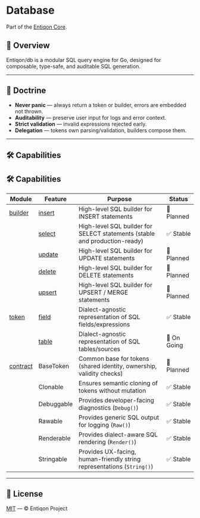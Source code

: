 # Database
Part of the [Entiqon Core](https://github.com/entiqon/entiqon).

## 🌱 Overview
Entiqon/db is a modular SQL query engine for Go, designed for composable, type-safe, and auditable SQL generation.

---

## 🧭 Doctrine
- **Never panic** — always return a token or builder, errors are embedded not thrown.
- **Auditability** — preserve user input for logs and error context.
- **Strict validation** — invalid expressions rejected early.
- **Delegation** — tokens own parsing/validation, builders compose them.

---

## 🛠 Capabilities
## 🛠 Capabilities

| Module                 | Feature                | Purpose                                                                    | Status      |
|------------------------|------------------------|----------------------------------------------------------------------------|-------------|
| [builder](./builder)   | [insert](./builder)    | High-level SQL builder for INSERT statements                               | 📝 Planned  |
|                        | [select](./builder)    | High-level SQL builder for SELECT statements (stable and production-ready) | ✅ Stable    |
|                        | [update](./builder)    | High-level SQL builder for UPDATE statements                               | 📝 Planned  |
|                        | [delete](./builder)    | High-level SQL builder for DELETE statements                               | 📝 Planned  |
|                        | [upsert](./builder)    | High-level SQL builder for UPSERT / MERGE statements                       | 📝 Planned  |
| [token](./token)       | [field](./token/field) | Dialect-agnostic representation of SQL fields/expressions                  | ✅ Stable    |
|                        | [table](./token/table) | Dialect-agnostic representation of SQL tables/sources                      | 🚧 On Going |
| [contract](./contract) | BaseToken              | Common base for tokens (shared identity, ownership, validity checks)       | 📝 Planned  |
|                        | Clonable               | Ensures semantic cloning of tokens without mutation                        | ✅ Stable    |
|                        | Debuggable             | Provides developer-facing diagnostics (`Debug()`)                          | ✅ Stable    |
|                        | Rawable                | Provides generic SQL output for logging (`Raw()`)                          | ✅ Stable    |
|                        | Renderable             | Provides dialect-aware SQL rendering (`Render()`)                          | ✅ Stable    |
|                        | Stringable             | Provides UX-facing, human-friendly string representations (`String()`)     | ✅ Stable    |

---

## 📄 License
[MIT](../LICENSE) — © Entiqon Project

